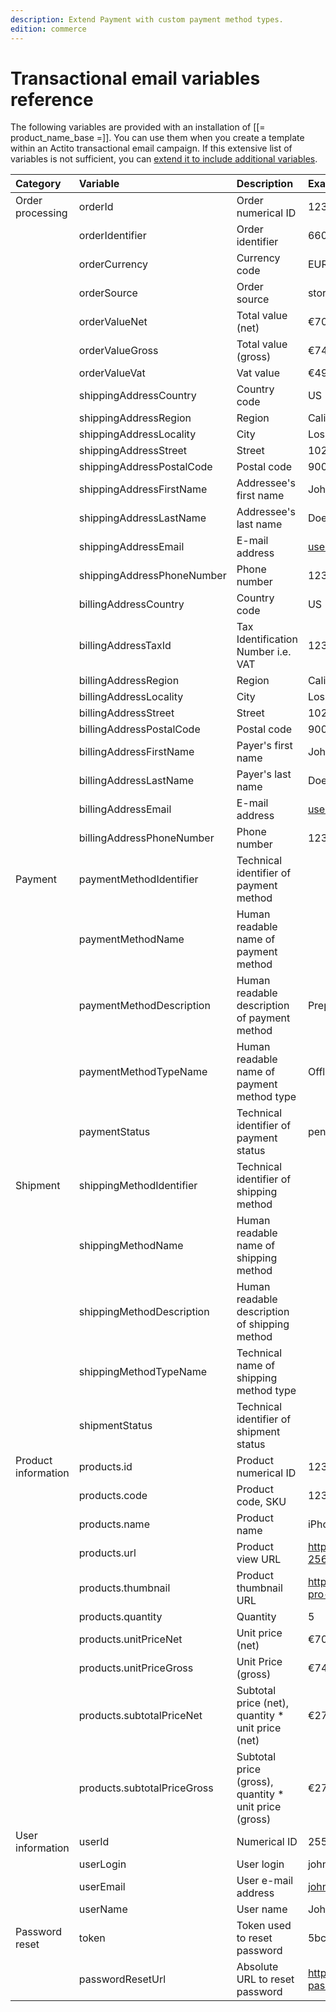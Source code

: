 ```yaml
---
description: Extend Payment with custom payment method types.
edition: commerce
---
```


# Transactional email variables reference

The following variables are provided with an installation of [[= product_name_base =]].
You can use them when you create a template within an Actito transactional email campaign.
If this extensive list of variables is not sufficient, you can [extend it to include additional variables](extend_email_notifications.md#define-additional-variables).

|Category|Variable|Description|Example values|Notes|
|:----|:----|:----|:----|:----|
|Order processing|orderId|Order numerical ID|123|
| |orderIdentifier|Order identifier|660575f7-aa75-47af-b4d3-db2693f7e37c|
| |orderCurrency|Currency code|EUR|
| |orderSource|Order source|storefront|
| |orderValueNet|Total value (net)|€700,00|
| |orderValueGross|Total value (gross)|€749,50|
| |orderValueVat|Vat value|€49,50|
| |shippingAddressCountry|Country code|US|
| |shippingAddressRegion|Region|California|
| |shippingAddressLocality|City|Los Angeles|
| |shippingAddressStreet|Street|10250 Santa Monica Blvd|
| |shippingAddressPostalCode|Postal code|90067|
| |shippingAddressFirstName|Addressee's first name|John|
| |shippingAddressLastName|Addressee's last name|Doe|
| |shippingAddressEmail|E-mail address|user@example.com|
| |shippingAddressPhoneNumber|Phone number|123456789|
| |billingAddressCountry|Country code|US|
| |billingAddressTaxId|Tax Identification Number i.e. VAT|12345678|
| |billingAddressRegion|Region|California|
| |billingAddressLocality|City|Los Angeles|
| |billingAddressStreet|Street|10250 Santa Monica Blvd|
| |billingAddressPostalCode|Postal code|90067|
| |billingAddressFirstName|Payer's first name|John|
| |billingAddressLastName|Payer's last name|Doe|
| |billingAddressEmail|E-mail address|user@example.com|
| |billingAddressPhoneNumber|Phone number|123456789|
|Payment|paymentMethodIdentifier|Technical identifier of payment method| | |
| |paymentMethodName|Human readable name of payment method| | |
| |paymentMethodDescription|Human readable description of payment method|Prepaid cards and gift cards (offline ver.)| |
| |paymentMethodTypeName|Human readable name of payment method type|Offline| |
| |paymentStatus|Technical identifier of payment status|pending, failed|Only available in PaymentStatusChange notification|
|Shipment|shippingMethodIdentifier|Technical identifier of shipping method| | |
| |shippingMethodName|Human readable name of shipping method| | |
| |shippingMethodDescription|Human readable description of shipping method| | |
| |shippingMethodTypeName|Technical name of shipping method type| | |
| |shipmentStatus|Technical identifier of shipment status| |Only available in ShipmentStatusChange notification|
|Product information|products.id|Product numerical ID|123|
| |products.code|Product code, SKU|123456|
| |products.name|Product name|iPhone 15 Pro 256GB Space Gray|
| |products.url|Product view URL|https://example.com/product/iphone-15-pro-256gb-space-gray/|
| |products.thumbnail|Product thumbnail URL|https://example.com/assets/images/iphone-15-pro-256gb-space-gray.jpg|
| |products.quantity|Quantity|5|
| |products.unitPriceNet|Unit price (net)|€700,00|
| |products.unitPriceGross|Unit Price (gross)|€749,50|
| |products.subtotalPriceNet|Subtotal price (net), quantity * unit price (net)|€2700,00|
| |products.subtotalPriceGross|Subtotal price (gross), quantity * unit price (gross)|€2749,50|
|User information|userId|Numerical ID|255|
| |userLogin|User login|john.doe|
| |userEmail|User e-mail address|john.doe@example.com|
| |userName|User name|John Doe|
|Password reset|token|Token used to reset password|5bcc871f1a966db58c06187369813447|
| |passwordResetUrl|Absolute URL to reset password|http://example.com/user/reset-password/5bcc871f1a966db58c06187369813447|